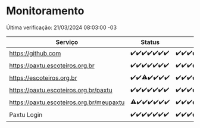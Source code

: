 # Monitoramento

Última verificação: 21/03/2024 08:03:00 -03

|Serviço|Status|Últimas 24h|
|---|---|---|
|https://github.com|<span title="2024-03-14: OK=24">✔️</span><span title="2024-03-15: OK=24">✔️</span><span title="2024-03-16: OK=24">✔️</span><span title="2024-03-17: OK=24">✔️</span><span title="2024-03-18: OK=24">✔️</span><span title="2024-03-19: OK=24">✔️</span><span title="2024-03-20: OK=11">✔️</span>|<span title="20/03/2024 08:05:00 -03 : 200">✔️</span><span title="20/03/2024 09:11:00 -03 : 200">✔️</span><span title="20/03/2024 10:07:00 -03 : 200">✔️</span><span title="20/03/2024 11:06:00 -03 : 200">✔️</span><span title="20/03/2024 12:06:00 -03 : 200">✔️</span><span title="20/03/2024 13:08:00 -03 : 200">✔️</span><span title="20/03/2024 14:03:00 -03 : 200">✔️</span><span title="20/03/2024 15:07:00 -03 : 200">✔️</span><span title="20/03/2024 16:03:00 -03 : 200">✔️</span><span title="20/03/2024 17:07:00 -03 : 200">✔️</span><span title="20/03/2024 18:06:00 -03 : 200">✔️</span><span title="20/03/2024 19:04:00 -03 : 200">✔️</span><span title="20/03/2024 20:08:00 -03 : 200">✔️</span><span title="20/03/2024 21:30:00 -03 : 200">✔️</span><span title="20/03/2024 22:40:00 -03 : 200">✔️</span><span title="20/03/2024 23:15:00 -03 : 200">✔️</span><span title="21/03/2024 00:08:00 -03 : 200">✔️</span><span title="21/03/2024 01:08:00 -03 : 200">✔️</span><span title="21/03/2024 02:06:00 -03 : 200">✔️</span><span title="21/03/2024 03:08:00 -03 : 200">✔️</span><span title="21/03/2024 04:06:00 -03 : 200">✔️</span><span title="21/03/2024 05:08:00 -03 : 200">✔️</span><span title="21/03/2024 06:06:00 -03 : 200">✔️</span><span title="21/03/2024 07:06:00 -03 : 200">✔️</span><span title="21/03/2024 08:03:00 -03 : 200">✔️</span>|
|https://paxtu.escoteiros.org.br|<span title="2024-03-14: OK=24">✔️</span><span title="2024-03-15: OK=24">✔️</span><span title="2024-03-16: OK=24">✔️</span><span title="2024-03-17: OK=24">✔️</span><span title="2024-03-18: OK=24">✔️</span><span title="2024-03-19: OK=24">✔️</span><span title="2024-03-20: OK=11">✔️</span>|<span title="20/03/2024 08:05:00 -03 : 200">✔️</span><span title="20/03/2024 09:11:00 -03 : 200">✔️</span><span title="20/03/2024 10:07:00 -03 : 200">✔️</span><span title="20/03/2024 11:06:00 -03 : 200">✔️</span><span title="20/03/2024 12:06:00 -03 : 200">✔️</span><span title="20/03/2024 13:08:00 -03 : 200">✔️</span><span title="20/03/2024 14:03:00 -03 : 200">✔️</span><span title="20/03/2024 15:07:00 -03 : 200">✔️</span><span title="20/03/2024 16:03:00 -03 : 200">✔️</span><span title="20/03/2024 17:07:00 -03 : 200">✔️</span><span title="20/03/2024 18:06:00 -03 : 200">✔️</span><span title="20/03/2024 19:04:00 -03 : 200">✔️</span><span title="20/03/2024 20:08:00 -03 : 200">✔️</span><span title="20/03/2024 21:30:00 -03 : 200">✔️</span><span title="20/03/2024 22:40:00 -03 : 200">✔️</span><span title="20/03/2024 23:15:00 -03 : 200">✔️</span><span title="21/03/2024 00:08:00 -03 : 200">✔️</span><span title="21/03/2024 01:08:00 -03 : 200">✔️</span><span title="21/03/2024 02:06:00 -03 : 200">✔️</span><span title="21/03/2024 03:08:00 -03 : 200">✔️</span><span title="21/03/2024 04:06:00 -03 : 200">✔️</span><span title="21/03/2024 05:08:00 -03 : 200">✔️</span><span title="21/03/2024 06:06:00 -03 : 200">✔️</span><span title="21/03/2024 07:06:00 -03 : 200">✔️</span><span title="21/03/2024 08:03:00 -03 : 200">✔️</span>|
|https://escoteiros.org.br|<span title="2024-03-14: OK=24">✔️</span><span title="2024-03-15: OK=24">✔️</span><span title="2024-03-16: OK=23, Falhas=1">⚠️</span><span title="2024-03-17: OK=24">✔️</span><span title="2024-03-18: OK=24">✔️</span><span title="2024-03-19: OK=24">✔️</span><span title="2024-03-20: OK=11">✔️</span>|<span title="20/03/2024 08:05:00 -03 : 200">✔️</span><span title="20/03/2024 09:11:00 -03 : 200">✔️</span><span title="20/03/2024 10:07:00 -03 : 200">✔️</span><span title="20/03/2024 11:06:00 -03 : 200">✔️</span><span title="20/03/2024 12:06:00 -03 : 200">✔️</span><span title="20/03/2024 13:08:00 -03 : 200">✔️</span><span title="20/03/2024 14:03:00 -03 : 200">✔️</span><span title="20/03/2024 15:07:00 -03 : 0">❌</span><span title="20/03/2024 16:03:00 -03 : 200">✔️</span><span title="20/03/2024 17:07:00 -03 : 403">❌</span><span title="20/03/2024 18:06:00 -03 : 200">✔️</span><span title="20/03/2024 19:04:00 -03 : 200">✔️</span><span title="20/03/2024 20:08:00 -03 : 200">✔️</span><span title="20/03/2024 21:30:00 -03 : 200">✔️</span><span title="20/03/2024 22:40:00 -03 : 200">✔️</span><span title="20/03/2024 23:15:00 -03 : 200">✔️</span><span title="21/03/2024 00:08:00 -03 : 200">✔️</span><span title="21/03/2024 01:08:00 -03 : 200">✔️</span><span title="21/03/2024 02:06:00 -03 : 200">✔️</span><span title="21/03/2024 03:08:00 -03 : 200">✔️</span><span title="21/03/2024 04:06:00 -03 : 200">✔️</span><span title="21/03/2024 05:08:00 -03 : 200">✔️</span><span title="21/03/2024 06:06:00 -03 : 200">✔️</span><span title="21/03/2024 07:06:00 -03 : 200">✔️</span><span title="21/03/2024 08:03:00 -03 : 200">✔️</span>|
|https://paxtu.escoteiros.org.br/paxtu|<span title="2024-03-14: OK=24">✔️</span><span title="2024-03-15: OK=24">✔️</span><span title="2024-03-16: OK=24">✔️</span><span title="2024-03-17: OK=24">✔️</span><span title="2024-03-18: OK=24">✔️</span><span title="2024-03-19: OK=24">✔️</span><span title="2024-03-20: OK=11">✔️</span>|<span title="20/03/2024 08:05:00 -03 : 200">✔️</span><span title="20/03/2024 09:11:00 -03 : 200">✔️</span><span title="20/03/2024 10:07:00 -03 : 200">✔️</span><span title="20/03/2024 11:06:00 -03 : 200">✔️</span><span title="20/03/2024 12:06:00 -03 : 404">❌</span><span title="20/03/2024 13:08:00 -03 : 200">✔️</span><span title="20/03/2024 14:03:00 -03 : 200">✔️</span><span title="20/03/2024 15:07:00 -03 : 200">✔️</span><span title="20/03/2024 16:03:00 -03 : 200">✔️</span><span title="20/03/2024 17:07:00 -03 : 200">✔️</span><span title="20/03/2024 18:06:00 -03 : 200">✔️</span><span title="20/03/2024 19:04:00 -03 : 200">✔️</span><span title="20/03/2024 20:08:00 -03 : 200">✔️</span><span title="20/03/2024 21:30:00 -03 : 200">✔️</span><span title="20/03/2024 22:40:00 -03 : 200">✔️</span><span title="20/03/2024 23:15:00 -03 : 200">✔️</span><span title="21/03/2024 00:08:00 -03 : 200">✔️</span><span title="21/03/2024 01:08:00 -03 : 200">✔️</span><span title="21/03/2024 02:06:00 -03 : 200">✔️</span><span title="21/03/2024 03:08:00 -03 : 200">✔️</span><span title="21/03/2024 04:06:00 -03 : 200">✔️</span><span title="21/03/2024 05:08:00 -03 : 200">✔️</span><span title="21/03/2024 06:06:00 -03 : 200">✔️</span><span title="21/03/2024 07:06:00 -03 : 200">✔️</span><span title="21/03/2024 08:03:00 -03 : 200">✔️</span>|
|https://paxtu.escoteiros.org.br/meupaxtu|<span title="2024-03-14: OK=23, Falhas=1">⚠️</span><span title="2024-03-15: OK=24">✔️</span><span title="2024-03-16: OK=24">✔️</span><span title="2024-03-17: OK=24">✔️</span><span title="2024-03-18: OK=24">✔️</span><span title="2024-03-19: OK=24">✔️</span><span title="2024-03-20: OK=11">✔️</span>|<span title="20/03/2024 08:05:00 -03 : 200">✔️</span><span title="20/03/2024 09:11:00 -03 : 200">✔️</span><span title="20/03/2024 10:07:00 -03 : 200">✔️</span><span title="20/03/2024 11:06:00 -03 : 200">✔️</span><span title="20/03/2024 12:06:00 -03 : 200">✔️</span><span title="20/03/2024 13:08:00 -03 : 200">✔️</span><span title="20/03/2024 14:03:00 -03 : 200">✔️</span><span title="20/03/2024 15:07:00 -03 : 200">✔️</span><span title="20/03/2024 16:03:00 -03 : 200">✔️</span><span title="20/03/2024 17:07:00 -03 : 200">✔️</span><span title="20/03/2024 18:06:00 -03 : 200">✔️</span><span title="20/03/2024 19:04:00 -03 : 200">✔️</span><span title="20/03/2024 20:08:00 -03 : 200">✔️</span><span title="20/03/2024 21:30:00 -03 : 200">✔️</span><span title="20/03/2024 22:40:00 -03 : 200">✔️</span><span title="20/03/2024 23:15:00 -03 : 200">✔️</span><span title="21/03/2024 00:08:00 -03 : 200">✔️</span><span title="21/03/2024 01:08:00 -03 : 200">✔️</span><span title="21/03/2024 02:06:00 -03 : 200">✔️</span><span title="21/03/2024 03:08:00 -03 : 200">✔️</span><span title="21/03/2024 04:06:00 -03 : 200">✔️</span><span title="21/03/2024 05:08:00 -03 : 200">✔️</span><span title="21/03/2024 06:06:00 -03 : 200">✔️</span><span title="21/03/2024 07:06:00 -03 : 200">✔️</span><span title="21/03/2024 08:03:00 -03 : 200">✔️</span>|
|Paxtu Login|<span title="2024-03-14: OK=24">✔️</span><span title="2024-03-15: OK=24">✔️</span><span title="2024-03-16: OK=24">✔️</span><span title="2024-03-17: OK=24">✔️</span><span title="2024-03-18: OK=24">✔️</span><span title="2024-03-19: OK=24">✔️</span><span title="2024-03-20: OK=11">✔️</span>|<span title="20/03/2024 08:05:00 -03 : 200">✔️</span><span title="20/03/2024 09:11:00 -03 : 200">✔️</span><span title="20/03/2024 10:07:00 -03 : 200">✔️</span><span title="20/03/2024 11:06:00 -03 : 200">✔️</span><span title="20/03/2024 12:06:00 -03 : 200">✔️</span><span title="20/03/2024 13:08:00 -03 : 200">✔️</span><span title="20/03/2024 14:03:00 -03 : 200">✔️</span><span title="20/03/2024 15:07:00 -03 : 200">✔️</span><span title="20/03/2024 16:03:00 -03 : 200">✔️</span><span title="20/03/2024 17:07:00 -03 : 200">✔️</span><span title="20/03/2024 18:06:00 -03 : 200">✔️</span><span title="20/03/2024 19:04:00 -03 : 200">✔️</span><span title="20/03/2024 20:08:00 -03 : 200">✔️</span><span title="20/03/2024 21:30:00 -03 : 200">✔️</span><span title="20/03/2024 22:40:00 -03 : 200">✔️</span><span title="20/03/2024 23:15:00 -03 : 200">✔️</span><span title="21/03/2024 00:08:00 -03 : 200">✔️</span><span title="21/03/2024 01:08:00 -03 : 200">✔️</span><span title="21/03/2024 02:06:00 -03 : 200">✔️</span><span title="21/03/2024 03:08:00 -03 : 200">✔️</span><span title="21/03/2024 04:06:00 -03 : 200">✔️</span><span title="21/03/2024 05:08:00 -03 : 200">✔️</span><span title="21/03/2024 06:06:00 -03 : 200">✔️</span><span title="21/03/2024 07:06:00 -03 : 200">✔️</span><span title="21/03/2024 08:03:00 -03 : 200">✔️</span>|
